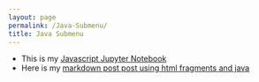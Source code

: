 ```yaml
---
layout: page
permalink: /Java-Submenu/
title: Java Submenu
--- 
```


* This is my [Javascript Jupyter Notebook](https://anicricket.github.io/automatic-spork/jupyter/classwork/java/2022/09/24/javascript.html)
* Here is my [markdown post post using html fragments and java](https://anicricket.github.io/automatic-spork/markdown/2022/09/24/html-java-table.html)